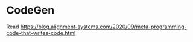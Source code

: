# CodeGen
Read https://blog.alignment-systems.com/2020/09/meta-programming-code-that-writes-code.html
